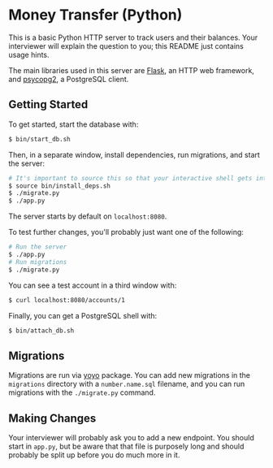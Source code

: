 # Money Transfer (Python)

This is a basic Python HTTP server to track users and their balances.  Your interviewer will explain the question to you; this README just contains usage hints.

The main libraries used in this server are [Flask](https://flask.palletsprojects.com/en/1.1.x/), an HTTP web framework, and [psycopg2](https://www.psycopg.org/), a PostgreSQL client.

## Getting Started

To get started, start the database with:
```bash
$ bin/start_db.sh
```

Then, in a separate window, install dependencies, run migrations, and start the server:
```bash
# It's important to source this so that your interactive shell gets into the venv
$ source bin/install_deps.sh
$ ./migrate.py
$ ./app.py
```

The server starts by default on `localhost:8080`.

To test further changes, you'll probably just want one of the following:
```bash
# Run the server
$ ./app.py
# Run migrations
$ ./migrate.py
```

You can see a test account in a third window with:
```bash
$ curl localhost:8080/accounts/1
```

Finally, you can get a PostgreSQL shell with:
```bash
$ bin/attach_db.sh
```


## Migrations

Migrations are run via [yoyo](https://ollycope.com/software/yoyo/latest/) package.  You can add new migrations in the `migrations` directory with a `number.name.sql` filename, and you can run migrations with the `./migrate.py` command.


## Making Changes

Your interviewer will probably ask you to add a new endpoint.  You should start in `app.py`, but be aware that that file is purposely long and should probably be split up before you do much more in it.
